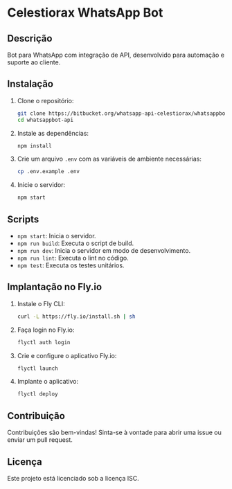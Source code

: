 # Celestiorax WhatsApp Bot

## Descrição
Bot para WhatsApp com integração de API, desenvolvido para automação e suporte ao cliente.

## Instalação

1. Clone o repositório:
    ```bash
    git clone https://bitbucket.org/whatsapp-api-celestiorax/whatsappbot-api.git
    cd whatsappbot-api
    ```

2. Instale as dependências:
    ```bash
    npm install
    ```

3. Crie um arquivo `.env` com as variáveis de ambiente necessárias:
    ```bash
    cp .env.example .env
    ```

4. Inicie o servidor:
    ```bash
    npm start
    ```

## Scripts

- `npm start`: Inicia o servidor.
- `npm run build`: Executa o script de build.
- `npm run dev`: Inicia o servidor em modo de desenvolvimento.
- `npm run lint`: Executa o lint no código.
- `npm test`: Executa os testes unitários.

## Implantação no Fly.io

1. Instale o Fly CLI:
    ```bash
    curl -L https://fly.io/install.sh | sh
    ```

2. Faça login no Fly.io:
    ```bash
    flyctl auth login
    ```

3. Crie e configure o aplicativo Fly.io:
    ```bash
    flyctl launch
    ```

4. Implante o aplicativo:
    ```bash
    flyctl deploy
    ```

## Contribuição

Contribuições são bem-vindas! Sinta-se à vontade para abrir uma issue ou enviar um pull request.

## Licença

Este projeto está licenciado sob a licença ISC.